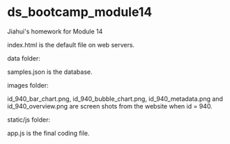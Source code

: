 # ds_bootcamp_module14
Jiahui's homework for Module 14

index.html is the default file on web servers.

data folder: 

samples.json is the database.

images folder: 

id_940_bar_chart.png, id_940_bubble_chart.png, id_940_metadata.png and id_940_overview.png are screen shots from the website when id = 940.

static/js folder: 

app.js is the final coding file.



